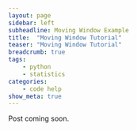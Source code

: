 ```yaml
---
layout: page
sidebar: left
subheadline: Moving Window Example
title:  "Moving Window Tutorial"
teaser: "Moving Window Tutorial"
breadcrumb: true
tags:
    - python
    - statistics
categories:
    - code help
show_meta: true
---
```


Post coming soon.